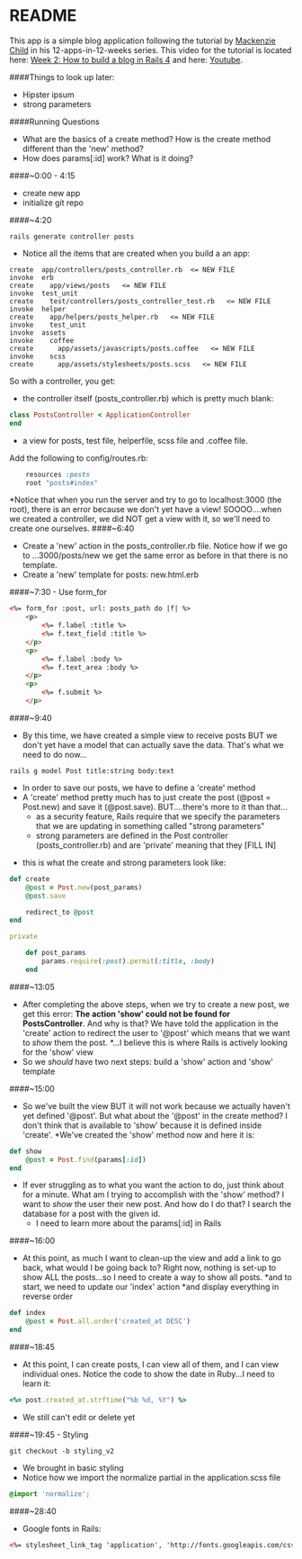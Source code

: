 # README

This app is a simple blog application following the tutorial by [Mackenzie Child](https://mackenziechild.me/) in his
12-apps-in-12-weeks series.  This video for the tutorial is located here: [Week 2: How to build a blog in Rails 4](https://mackenziechild.me/12-in-12/2/) and here: [Youtube](https://youtu.be/BI_VnnOLSKY?list=PL23ZvcdS3XPLNdRYB_QyomQsShx59tpc-).

####Things to look up later:
- Hipster ipsum
- strong parameters

####Running Questions
- What are the basics of a create method?  How is the create method different than the 'new' method?
- How does params[:id] work?  What is it doing?


####~0:00 - 4:15
- create new app
- initialize git repo

####~4:20
```shell
rails generate controller posts
```
- Notice all the items that are created when you build a an app:
```shell
create  app/controllers/posts_controller.rb  <= NEW FILE
invoke  erb
create    app/views/posts   <= NEW FILE
invoke  test_unit
create    test/controllers/posts_controller_test.rb   <= NEW FILE
invoke  helper
create    app/helpers/posts_helper.rb   <= NEW FILE
invoke    test_unit
invoke  assets
invoke    coffee
create      app/assets/javascripts/posts.coffee   <= NEW FILE
invoke    scss
create      app/assets/stylesheets/posts.scss   <= NEW FILE
```
So with a controller, you get:
  - the controller itself (posts_controller.rb) which is pretty much blank:
```ruby
class PostsController < ApplicationController
end
```
  * a view for posts, test file, helperfile, scss file and .coffee file.

Add the following to config/routes.rb:
```ruby
	resources :posts
	root "posts#index"
```
*Notice that when you run the server and try to go to localhost:3000 (the root), there is an error because we
don't yet have a view!  SOOOO....when we created a controller, we did NOT get a view with it, so we'll need
to create one ourselves.
####~6:40
- Create a 'new' action in the posts_controller.rb file.  Notice how if we go to ...3000/posts/new we get the same 
error as before in that there is no template.
- Create a 'new' template for posts: new.html.erb

####~7:30 - Use form_for
```html
<%= form_for :post, url: posts_path do |f| %>
	<p>
		<%= f.label :title %>
		<%= f.text_field :title %>
	</p>
	<p>
		<%= f.label :body %>
		<%= f.text_area :body %>
	</p>
	<p>
		<%= f.submit %>	
	</p>
```
####~9:40
- By this time, we have created a simple view to receive posts BUT we don't yet have a model that can actually
save the data.  That's what we need to do now...
```shell
rails g model Post title:string body:text
```
- In order to save our posts, we have to define a 'create' method
- A 'create' method pretty much has to just create the post (@post = Post.new) and save it (@post.save).  BUT....there's
more to it than that...
  * as a security feature, Rails require that we specify the parameters that we are updating in something called "strong
parameters"
  * strong parameters are defined in the Post controller (posts_controller.rb) and are 'private' meaning that they [FILL IN]
* this is what the create and strong parameters look like:
```ruby
def create
	@post = Post.new(post_params)
	@post.save

	redirect_to @post
end

private

	def post_params
		params.require(:post).permit(:title, :body)
	end
```
####~13:05
- After completing the above steps, when we try to create a new post, we get this error: **The action 'show' could 
not be found for PostsController**.  And why is that?  We have told the application in the 'create' action
to redirect the user to '@post' which means that we want to *show* them the post.
  *...I believe this is where Rails is actively looking for the 'show' view
- So we *should* have two next steps: build a 'show' action and 'show' template

####~15:00
- So we've built the view BUT it will not work because we actually haven't yet defined '@post'.  But what about the 
'@post' in the create method?  I don't think that is available to 'show' because it is defined inside 'create'.
*We've created the 'show' method now and here it is:
```ruby
def show
	@post = Post.find(params[:id])
end
```
- If ever struggling as to what you want the action to do, just think about for a minute.  What am I trying to
accomplish with the 'show' method?  I want to *show* the user their new post.  And how do I do that? I search
the database for a post with the given id.
  * I need to learn more about the params[:id] in Rails

####~16:00
* At this point, as much I want to clean-up the view and add a link to go back, what would I be going back to?
Right now, nothing is set-up to show ALL the posts...so I need to create a way to show all posts. 
  *and to start, we need to update our 'index' action
  *and display everything in reverse order

```ruby
def index
	@post = Post.all.order('created_at DESC')
end
```

####~18:45
* At this point, I can create posts, I can view all of them, and I can view individual ones.  Notice the code to show
the date in Ruby...I need to learn it:
```ruby
<%= post.created_at.strftime("%b %d, %Y") %>
```
* We still can't edit or delete yet

####~19:45 - Styling
```shell
git checkout -b styling_v2
```
* We brought in basic styling
* Notice how we import the normalize partial in the application.scss file
```css
@import 'normalize';
```

####~28:40
* Google fonts in Rails:
```html
<%= stylesheet_link_tag 'application', 'http://fonts.googleapis.com/css?family=Raleway:400,700' %>
```






